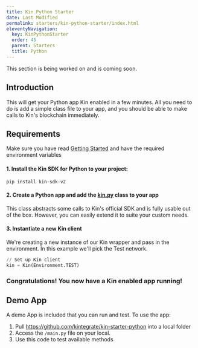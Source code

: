 ```yaml
---
title: Kin Python Starter
date: Last Modified
permalink: starters/kin-python-starter/index.html
eleventyNavigation:
  key: KinPythonStarter
  order: 45
  parent: Starters
  title: Python
---
```



This section is being worked on and is coming soon.
## Introduction

This will get your Python app Kin enabled in a few minutes. All you need to do is add a simple class file to your app, and you should be able to make calls to Kin's blockchain immediately.

## Requirements

Make sure you have read [Getting Started](/tutorials/getting-started/) and have the required environment variables

#### 1. Install the Kin SDK for Python to your project:

```shell
pip install kin-sdk-v2
```

#### 2. Create a Python app and add the [kin.py](https://github.com/kintegrate/kin-starter-python/blob/main/kin.py) class to your app

This class abstracts some calls to Kin's official SDK and is fully usable out of the box. However, you can easily extend it to suite your custom needs.

#### 3. Instantiate a new Kin client

We're creating a new instance of our Kin wrapper and pass in the environment. In this example we'll pick the Test network.

```python
// Set up Kin client
kin = Kin(Environment.TEST)
```

### Congratulations! You now have a Kin enabled app running!


## Demo App

A demo App is included that you can run and test. To use the app:

1. Pull https://github.com/kintegrate/kin-starter-python into a local folder
2. Access the `/main.py` file on your local.
3. Use this code to test available methods
